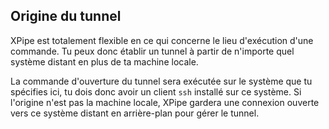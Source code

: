 ## Origine du tunnel

XPipe est totalement flexible en ce qui concerne le lieu d'exécution d'une commande.
Tu peux donc établir un tunnel à partir de n'importe quel système distant en plus de ta machine locale.

La commande d'ouverture du tunnel sera exécutée sur le système que tu spécifies ici, tu dois donc avoir un client `ssh` installé sur ce système.
Si l'origine n'est pas la machine locale, XPipe gardera une connexion ouverte vers ce système distant en arrière-plan pour gérer le tunnel.